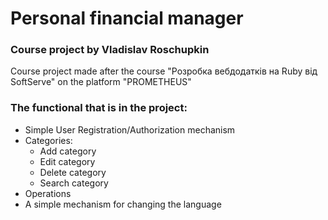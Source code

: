 # Personal financial manager
### Course project by Vladislav Roschupkin
<p>
Course project made after the course "Розробка вебдодатків на Ruby від SoftServe" on the platform "PROMETHEUS"
</p>


### The functional that is in the project:
* Simple User Registration/Authorization mechanism
* Categories:
  + Add category
  + Edit category
  + Delete category
  + Search category
* Operations
* A simple mechanism for changing the language
